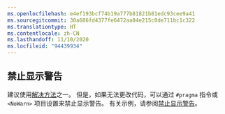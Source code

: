 ```yaml
---
ms.openlocfilehash: e4ef193bcf74b19a777b81821b81edc93cee9a41
ms.sourcegitcommit: 30a686fd4377fe6472aa04e215c0de711bc1c322
ms.translationtype: HT
ms.contentlocale: zh-CN
ms.lasthandoff: 11/10/2020
ms.locfileid: "94439934"
---
```

## <a name="suppress-the-warning"></a>禁止显示警告

建议使用[解决方法](#workarounds)之一。 但是，如果无法更改代码，可以通过 `#pragma` 指令或 `<NoWarn>` 项目设置来禁止显示警告。 有关示例，请参阅[禁止显示警告](~/docs/core/compatibility/syslib-obsoletions.md#suppress-warnings)。
